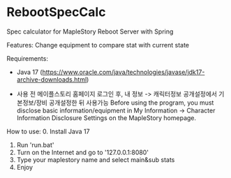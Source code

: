 # RebootSpecCalc
Spec calculator for MapleStory Reboot Server with Spring

Features:
Change equipment to compare stat with current state

Requirements:
  - Java 17 (https://www.oracle.com/java/technologies/javase/jdk17-archive-downloads.html)

* 사용 전 메이플스토리 홈페이지 로그인 후, 내 정보 -> 캐릭터정보 공개설정에서 기본정보/장비 공개설정한 뒤 사용가능
Before using the program, you must disclose basic information/equipment in My Information -> Character Information Disclosure Settings on the MapleStory homepage.

How to use:
  0. Install Java 17
  1. Run 'run.bat'
  2. Turn on the Internet and go to '127.0.0.1:8080'
  3. Type your maplestory name and select main&sub stats
  4. Enjoy
